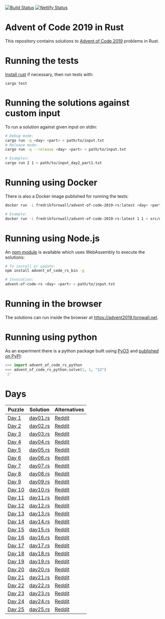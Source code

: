 [![Build Status](https://travis-ci.org/fornwall/advent-of-code-2019-rs.svg?branch=master)](https://travis-ci.org/fornwall/advent-of-code-2019-rs)
[![Netlify Status](https://api.netlify.com/api/v1/badges/8cb47a76-7cd7-4545-9f10-56ba075c8e41/deploy-status)](https://app.netlify.com/sites/mystifying-blackwell-9e705f/deploys)

# Advent of Code 2019 in Rust
This repository contains solutions to [Advent of Code 2019](https://adventofcode.com/2019) problems in Rust.

# Running the tests
[Install rust](https://www.rust-lang.org/tools/install) if necessary, then run tests with:

```
cargo test
```

# Running the solutions against custom input
To run a solution against given input on stdin:

```sh
# Debug mode:
cargo run -q <day> <part> < path/to/input.txt
# Release mode:
cargo run -q --release <day> <part> < path/to/input.txt

# Examples:
cargo run 2 1 < path/to/input_day2_part1.txt
```

# Running using Docker
There is also a Docker image published for running the tests:

```sh
docker run -i fredrikfornwall/advent-of-code-2019-rs:latest <day> <part> < path/to/input.txt

# Example:
docker run -i fredrikfornwall/advent-of-code-2019-rs:latest 1 1 < src/day1_input.txt
```

# Running using Node.js
An [npm module](https://www.npmjs.com/package/advent_of_code_rs_wasm) is available which uses WebAssembly to execute the solutions:

```sh
# To install or update:
npm install advent_of_code_rs_bin -g

# Invocation:
advent-of-code-rs <day> <part> < path/to/input.txt
```

# Running in the browser
The solutions can run inside the browser at https://advent2019.fornwall.net.

# Running using python
As an experiment there is a python package built using [PyO3](https://pyo3.rs/) and [published on PyPI](https://pypi.org/project/advent-of-code-rs-python):

```python
>>> import advent_of_code_rs_python
>>> advent_of_code_rs_python.solve(1, 1, "12")
'2'
```

# Days
| Puzzle                                         | Solution                     | Alternatives |
| ---------------------------------------------- | ---------------------------- | ------------ |
| [Day 1](https://adventofcode.com/2019/day/1)   | [day01.rs](crates/core/src/day01.rs) | [Reddit](https://www.reddit.com/r/adventofcode/comments/e4axxe/2019_day_1_solutions/)
| [Day 2](https://adventofcode.com/2019/day/2)   | [day02.rs](crates/core/src/day02.rs) | [Reddit](https://www.reddit.com/r/adventofcode/comments/e4u0rw/2019_day_2_solutions/)
| [Day 3](https://adventofcode.com/2019/day/3)   | [day03.rs](crates/core/src/day03.rs) | [Reddit](https://www.reddit.com/r/adventofcode/comments/e5bz2w/2019_day_3_solutions/)
| [Day 4](https://adventofcode.com/2019/day/4)   | [day04.rs](crates/core/src/day04.rs) | [Reddit](https://www.reddit.com/r/adventofcode/comments/e5u5fv/2019_day_4_solutions/)
| [Day 5](https://adventofcode.com/2019/day/5)   | [day05.rs](crates/core/src/day05.rs) | [Reddit](https://www.reddit.com/r/adventofcode/comments/e6carb/2019_day_5_solutions/)
| [Day 6](https://adventofcode.com/2019/day/6)   | [day06.rs](crates/core/src/day06.rs) | [Reddit](https://www.reddit.com/r/adventofcode/comments/e6tyva/2019_day_6_solutions/)
| [Day 7](https://adventofcode.com/2019/day/7)   | [day07.rs](crates/core/src/day07.rs) | [Reddit](https://www.reddit.com/r/adventofcode/comments/e7a4nj/2019_day_7_solutions/)
| [Day 8](https://adventofcode.com/2019/day/8)   | [day08.rs](crates/core/src/day08.rs) | [Reddit](https://www.reddit.com/r/adventofcode/comments/e7pkmt/2019_day_8_solutions/)
| [Day 9](https://adventofcode.com/2019/day/9)   | [day09.rs](crates/core/src/day09.rs) | [Reddit](https://www.reddit.com/r/adventofcode/comments/e85b6d/2019_day_9_solutions/)
| [Day 10](https://adventofcode.com/2019/day/10) | [day10.rs](crates/core/src/day10.rs) | [Reddit](https://www.reddit.com/r/adventofcode/comments/e8m1z3/2019_day_10_solutions/)
| [Day 11](https://adventofcode.com/2019/day/11) | [day11.rs](crates/core/src/day11.rs) | [Reddit](https://www.reddit.com/r/adventofcode/comments/e92jm2/2019_day_11_solutions/)
| [Day 12](https://adventofcode.com/2019/day/12) | [day12.rs](crates/core/src/day12.rs) | [Reddit](https://www.reddit.com/r/adventofcode/comments/e9j0ve/2019_day_12_solutions/)
| [Day 13](https://adventofcode.com/2019/day/13) | [day13.rs](crates/core/src/day13.rs) | [Reddit](https://www.reddit.com/r/adventofcode/comments/e9zgse/2019_day_13_solutions/)
| [Day 14](https://adventofcode.com/2019/day/14) | [day14.rs](crates/core/src/day14.rs) | [Reddit](https://www.reddit.com/r/adventofcode/comments/eafj32/2019_day_14_solutions/)
| [Day 15](https://adventofcode.com/2019/day/15) | [day15.rs](crates/core/src/day15.rs) | [Reddit](https://www.reddit.com/r/adventofcode/comments/eaurfo/2019_day_15_solutions/)
| [Day 16](https://adventofcode.com/2019/day/16) | [day16.rs](crates/core/src/day16.rs) | [Reddit](https://www.reddit.com/r/adventofcode/comments/ebai4g/2019_day_16_solutions/)
| [Day 17](https://adventofcode.com/2019/day/17) | [day17.rs](crates/core/src/day17.rs) | [Reddit](https://www.reddit.com/r/adventofcode/comments/ebr7dg/2019_day_17_solutions/)
| [Day 18](https://adventofcode.com/2019/day/18) | [day18.rs](crates/core/src/day18.rs) | [Reddit](https://www.reddit.com/r/adventofcode/comments/ec8090/2019_day_18_solutions/)
| [Day 19](https://adventofcode.com/2019/day/19) | [day19.rs](crates/core/src/day19.rs) | [Reddit](https://www.reddit.com/r/adventofcode/comments/ecogl3/2019_day_19_solutions/)
| [Day 20](https://adventofcode.com/2019/day/20) | [day20.rs](crates/core/src/day20.rs) | [Reddit](https://www.reddit.com/r/adventofcode/comments/ed5ei2/2019_day_20_solutions/)
| [Day 21](https://adventofcode.com/2019/day/21) | [day21.rs](crates/core/src/day21.rs) | [Reddit](https://www.reddit.com/r/adventofcode/comments/edll5a/2019_day_21_solutions/)
| [Day 22](https://adventofcode.com/2019/day/22) | [day22.rs](crates/core/src/day22.rs) | [Reddit](https://www.reddit.com/r/adventofcode/comments/ee0rqi/2019_day_22_solutions/)
| [Day 23](https://adventofcode.com/2019/day/23) | [day23.rs](crates/core/src/day23.rs) | [Reddit](https://www.reddit.com/r/adventofcode/comments/eefva8/2019_day_23_solutions/)
| [Day 24](https://adventofcode.com/2019/day/24) | [day24.rs](crates/core/src/day24.rs) | [Reddit](https://www.reddit.com/r/adventofcode/comments/eewjtt/2019_day_24_solutions/)
| [Day 25](https://adventofcode.com/2019/day/25) | [day25.rs](crates/core/src/day25.rs) | [Reddit](https://www.reddit.com/r/adventofcode/comments/efca4m/2019_day_25_solutions/)
